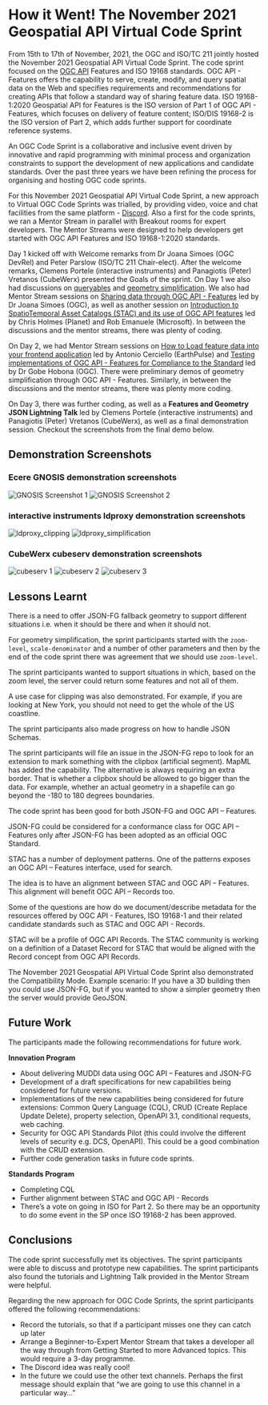 # How it Went! The November 2021 Geospatial API Virtual Code Sprint


From 15th to 17th of November, 2021, the OGC and ISO/TC 211 jointly hosted the November 2021 Geospatial API Virtual Code Sprint. The code sprint focused on the [OGC API](https://ogcapi.ogc.org/) Features and ISO 19168 standards. OGC API - Features offers the capability to serve, create, modify, and query spatial data on the Web and specifies requirements and recommendations for creating APIs that follow a standard way of sharing feature data. ISO 19168-1:2020 Geospatial API for Features is the ISO version of Part 1 of OGC API - Features, which focuses on delivery of feature content; ISO/DIS 19168-2 is the ISO version of Part 2, which adds further support for coordinate reference systems.

An OGC Code Sprint is a collaborative and inclusive event driven by innovative and rapid programming with minimal process and organization constraints to support the development of new applications and candidate standards. Over the past three years we have been refining the process for organising and hosting OGC code sprints.

For this November 2021 Geospatial API Virtual Code Sprint, a new approach to Virtual OGC Code Sprints was trialled, by providing video, voice and chat facilities from the same platform - [Discord](https://discord.gg/3uyaZZuXr3). Also a first for the code sprints, we ran a Mentor Stream in parallel with Breakout rooms for expert developers. The Mentor Streams were designed to help developers get started with OGC API Features and ISO 19168-1:2020 standards.

Day 1 kicked off with Welcome remarks from Dr Joana Simoes (OGC DevRel) and Peter Parslow (ISO/TC 211 Chair-elect). After the welcome remarks, Clemens Portele (interactive instruments) and Panagiotis (Peter) Vretanos (CubeWerx) presented the Goals of the sprint. On Day 1 we also had discussions on [queryables](http://docs.ogc.org/DRAFTS/19-079.html#filter-queryables) and [geometry simplification](https://github.com/opengeospatial/ogcapi-features/issues/654). We also had Mentor Stream sessions on [Sharing data through OGC API - Features](https://github.com/opengeospatial/developer-events/wiki/November-2021-Geospatial-API-Code-Sprint#share-your-data-with-ogc-api-features) led by Dr Joana Simoes (OGC), as well as another session on [Introduction to SpatioTemporal Asset Catalogs (STAC) and its use of OGC API features](https://github.com/opengeospatial/developer-events/wiki/November-2021-Geospatial-API-Code-Sprint#introduction-to-spatiotemporal-asset-catalogs-stac-and-its-use-of-ogc-api-features) led by Chris Holmes (Planet) and Rob Emanuele (Microsoft). In between the discussions and the mentor streams, there was plenty of coding.

On Day 2, we had Mentor Stream sessions on [How to Load feature data into your frontend application](https://github.com/opengeospatial/developer-events/wiki/November-2021-Geospatial-API-Code-Sprint#load-feature-data-into-your-frontend-application) led by Antonio Cerciello (EarthPulse) and [Testing implementations of OGC API - Features for Compliance to the Standard](https://github.com/opengeospatial/developer-events/wiki/November-2021-Geospatial-API-Code-Sprint#testing-implementations-of-ogc-api---features-for-compliance-to-the-standard) led by Dr Gobe Hobona (OGC). There were preliminary demos of geometry simplification through OGC API - Features. Similarly, in between the discussions and the mentor streams, there was plenty more coding.

On Day 3, there was further coding, as well as a **Features and Geometry JSON Lightning Talk** led by Clemens Portele (interactive instruments) and Panagiotis (Peter) Vretanos (CubeWerx), as well as a final demonstration session. Checkout the screenshots from the final demo below.

## Demonstration Screenshots

### Ecere GNOSIS demonstration screenshots

![GNOSIS Screenshot 1](Screenshots/gnosis_1.png)
![GNOSIS Screenshot 2](Screenshots/gnosis_2.png)

### interactive instruments ldproxy demonstration screenshots

![ldproxy_clipping](Screenshots/ldproxy_clipping.png)
![ldproxy_simplification](Screenshots/ldproxy_simplification.png)

### CubeWerx cubeserv demonstration screenshots

![cubeserv 1](Screenshots/cubeserv_terminal.png)
![cubeserv 2](Screenshots/cubeserv_simplification_1.png)
![cubeserv 3](Screenshots/cubeserv_3.png)

## Lessons Learnt

There is a need to offer JSON-FG fallback geometry to support different situations i.e. when it should be there and when it should not.

For geometry simplification, the sprint participants started with the `zoom-level`, `scale-denominator` and a number of other parameters and then by the end of the code sprint there was agreement that we should use `zoom-level`.

The sprint participants wanted to support situations in which, based on the zoom level, the server could return some features and not all of them.

A use case for clipping was also demonstrated. For example, if you are looking at New York, you should not need to get the whole of the US coastline.

The sprint participants also made progress on how to handle JSON Schemas.

The sprint participants will file an issue in the JSON-FG repo to look for an extension to mark something with the clipbox (artificial segment). MapML has added the capability. The alternative is always requiring an extra border. That is whether a clipbox should be allowed to go bigger than the data. For example, whether an actual geometry in a shapefile can go beyond the -180 to 180 degrees boundaries.

The code sprint has been good for both JSON-FG and OGC API – Features.

JSON-FG could be considered for a conformance class for OGC API – Features only after JSON-FG has been adopted as an official OGC Standard.

STAC has a number of deployment patterns. One of the patterns exposes an OGC API – Features interface, used for search.

The idea is to have an alignment between STAC and OGC API – Features. This alignment will benefit OGC API – Records too.

Some of the questions are how do we document/describe metadata for the resources offered by OGC API - Features, ISO 19168-1 and their related candidate standards such as STAC and OGC API - Records.

STAC will be a profile of OGC API Records. The STAC community is working on a definition of a Dataset Record for STAC that would be aligned with the Record concept from OGC API Records.

The November 2021 Geospatial API Virtual Code Sprint also demonstrated the Compatibility Mode. Example scenario: If you have a 3D building then you could use JSON-FG, but if you wanted to show a simpler geometry then the server would provide GeoJSON.

## Future Work

The participants made the following recommendations for future work.

**Innovation Program**

*	About delivering MUDDI data using OGC API – Features and JSON-FG
*	Development of a draft specifications for new capabilities being considered for future versions.
*	Implementations of the new capabilities being considered for future extensions: Common Query Language (CQL), CRUD (Create Replace Update Delete), property selection, OpenAPI 3.1, conditional requests, web caching.
*	Security for OGC API Standards Pilot (this could involve the different levels of security e.g. DCS, OpenAPI). This could be a good combination with the CRUD extension.
*	Further code generation tasks in future code sprints.

**Standards Program**

*	Completing CQL
* Further alignment between STAC and OGC API - Records
*	There’s a vote on going in ISO for Part 2. So there may be an opportunity to do some event in the SP once ISO 19168-2 has been approved.

## Conclusions

The code sprint successfully met its objectives. The sprint participants were able to discuss and prototype new capabilities. The sprint participants also found the tutorials and Lightning Talk provided in the Mentor Stream were helpful.

Regarding the new approach for OGC Code Sprints, the sprint participants offered the following recommendations:

* Record the tutorials, so that if a participant misses one they can catch up later
* Arrange a Beginner-to-Expert Mentor Stream that takes a developer all the way through from Getting Started to more Advanced topics. This would require a 3-day programme.
* The Discord idea was really cool!
* In the future we could use the other text channels. Perhaps the first message should explain that “we are going to use this channel in a particular way…”

